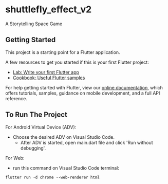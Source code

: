 # shuttlefly_effect_v2

A Storytelling Space Game

## Getting Started

This project is a starting point for a Flutter application.

A few resources to get you started if this is your first Flutter project:

- [Lab: Write your first Flutter app](https://flutter.dev/docs/get-started/codelab)
- [Cookbook: Useful Flutter samples](https://flutter.dev/docs/cookbook)

For help getting started with Flutter, view our
[online documentation](https://flutter.dev/docs), which offers tutorials,
samples, guidance on mobile development, and a full API reference.

## To Run The Project

For Android Virtual Device (ADV):
- Choose the desired ADV on Visual Studio Code.
   - After ADV is started, open main.dart file and click 'Run without debugging'.

For Web:
- run this command on Visual Studio Code terminal:
```
flutter run -d chrome --web-renderer html
```

